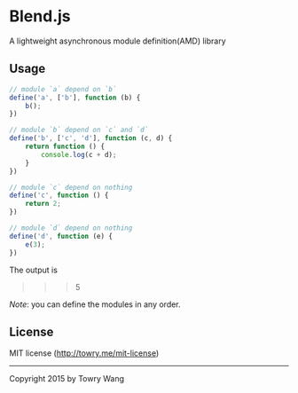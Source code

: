 # Blend.js

A lightweight asynchronous module definition(AMD) library

## Usage

```javascript
// module `a` depend on `b`
define('a', ['b'], function (b) {
	b();
})

// module `b` depend on `c` and `d`
define('b', ['c', 'd'], function (c, d) {
	return function () {
		console.log(c + d);
	}
})

// module `c` depend on nothing
define('c', function () {
	return 2;
})

// module `d` depend on nothing
define('d', function (e) {
	e(3);
})
```

The output is 

>>> 5

*Note*: you can define the modules in any order.

## License

MIT license (http://towry.me/mit-license)

---

Copyright 2015 by Towry Wang
